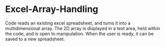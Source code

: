 # Excel-Array-Handling
Code reads an existing excel spreadsheet, and turns it into a multidimensional array. The 2D array is displayed in a text area, held within the code, and is open to manipulation. When the user is ready, it can be saved to a new spreadsheet.
